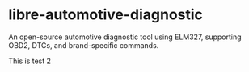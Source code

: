 # libre-automotive-diagnostic
An open-source automotive diagnostic tool using ELM327, supporting OBD2, DTCs, and brand-specific commands.

This is test 2